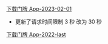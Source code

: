 [下载门牌 App-2023-02-01](https://ide.dcloud.net.cn/build/download/fd0f0740-a209-11ed-9d83-8daa7650d587)

* 更新了请求时间限制 3 秒 改为 30 秒


[下载门牌 App-2022-last](https://vkceyugu.cdn.bspapp.com/VKCEYUGU-1227af61-0acf-4bb5-901d-e9e4a012a543/8374d523-2ff1-4a3c-a936-0d7f9dd66982.apk)
